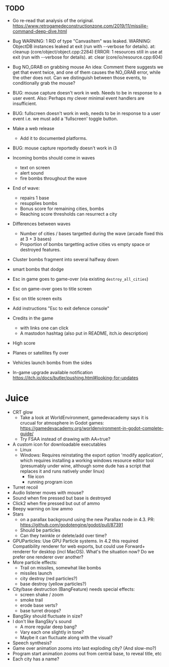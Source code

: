 ## TODO

* Go re-read that analysis of the original.
  https://www.retrogamedeconstructionzone.com/2019/11/missilie-command-deep-dive.html

* Bug
    WARNING: 1 RID of type "CanvasItem" was leaked.
    WARNING: ObjectDB instances leaked at exit (run with --verbose for details).
         at: cleanup (core/object/object.cpp:2284)
    ERROR: 1 resources still in use at exit (run with --verbose for details).
       at: clear (core/io/resource.cpp:604)

* Bug
    NO_GRAB on grabbing mouse
    An idea: Comment there suggests we get that event twice, and one of them causes the NO_GRAB
    error, while the other does not. Can we distinguish between those events, to conditionally
    grab the mouse?

* BUG: mouse capture doesn't work in web. Needs to be in response to a user
  event. Also: Perhaps my clever minimal event handlers are insufficient.
* BUG: fullscreen doesn't work in web, needs to be in response to a user event
       i.e. we must add a 'fullscreen' toggle button.
* Make a web release
  * Add it to documented platforms.
* BUG: mouse capture reportedly doesn't work in i3

* Incoming bombs should come in waves
  * text on screen
  * alert sound
  * fire bombs throughout the wave

* End of wave:
  * repairs 1 base
  * resupplies bombs
  * Bonus score for remaining cities, bombs
  * Reaching score thresholds can resurrect a city

* Differences between waves
  * Number of cities / bases targetted during the wave (arcade fixed this at 3 + 3 bases)
  * Proportion of bombs targetting active cities vs empty space or destroyed features.

* Cluster bombs fragment into several halfway down
* smart bombs that dodge

* Esc in game goes to game-over (via existing `destroy_all_cities`)
* Esc on game-over goes to title screen
* Esc on title screen exits
* Add instructions "Esc to exit defence console"

* Credits in the game
  * with links one can click
  * A mastodon hashtag (also put in README, itch.io description)

* High score

* Planes or satellites fly over

* Vehicles launch bombs from the sides

* In-game upgrade available notification
  https://itch.io/docs/butler/pushing.html#looking-for-updates

# Juice

* CRT glow
  * Take a look at WorldEnvironment, gamedevacademy says it is crucual for
    atmosphere in Godot games:
    https://gamedevacademy.org/worldenvironment-in-godot-complete-guide/
  * Try FSAA instead of drawing with AA=true?
* A custom icon for downloadable executables
  * Linux
  * Windows: Requires reinstating the export option 'modify application', which requires installing
    a working windows resource editor tool (presumably under wine, although some dude has a script
    that replaces it and runs natively under linux)
    * file icon
    * running program icon
* Turret recoil
* Audio listener moves with mouse?
* Sound when fire pressed but base is destroyed
* Click2 when fire pressed but out of ammo
* Beepy warning on low ammo
* Stars
  * on a parallax background using the new Parallax node in 4.3.
    PR: https://github.com/godotengine/godot/pull/87391
  * Should be particles
  * Can they twinkle or delete/add over time?
* GPUParticles:
  Use GPU Particle systems. In 4.2 this required Compatibility renderer for web exports,
  but could use Forward+ renderer for desktop (incl MacOS). What's the situation now?
  Do we prefer one renderer over another?
* More particle effects:
  * Trail on missiles, somewhat like bombs
  * missiles launch
  * city destroy (red particles?)
  * base destroy (yellow particles?)
* City/base destruction (BangFeature) needs special effects:
  * screen shake / zoom
  * smoke trail
  * erode base verts?
  * base turret droops?
* BangSky should fluctuate in size?
* I don't like BangSky's sound
  * A more regular deep bang?
  * Vary each one slightly in tone?
  * Maybe it can fluctuate along with the visual?
* Speech synthesis?
* Game over animation zooms into last exploding city? (And slow-mo?)
* Program start animation zooms out from central base, to reveal title, etc
* Each city has a name?

